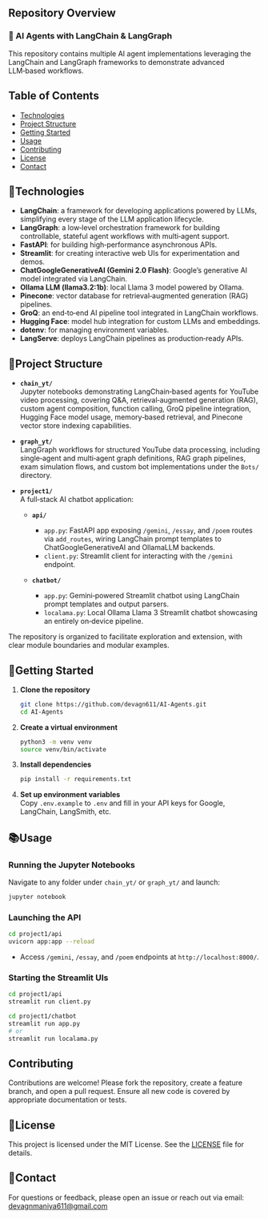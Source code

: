 
## Repository Overview
### 🤖 AI Agents with LangChain & LangGraph
This repository contains multiple AI agent implementations leveraging the LangChain and LangGraph frameworks to demonstrate advanced LLM‑based workflows.

## Table of Contents

- [Technologies](#technologies)  
- [Project Structure](#project-structure)  
- [Getting Started](#getting-started)  
- [Usage](#usage)  
- [Contributing](#contributing)  
- [License](#license)  
- [Contact](#contact)  

## 🌟Technologies

- **LangChain**: a framework for developing applications powered by LLMs, simplifying every stage of the LLM application lifecycle.  
- **LangGraph**: a low‑level orchestration framework for building controllable, stateful agent workflows with multi‑agent support.  
- **FastAPI**: for building high‑performance asynchronous APIs.  
- **Streamlit**: for creating interactive web UIs for experimentation and demos.  
- **ChatGoogleGenerativeAI (Gemini 2.0 Flash)**: Google’s generative AI model integrated via LangChain.  
- **Ollama LLM (llama3.2:1b)**: local Llama 3 model powered by Ollama.  
- **Pinecone**: vector database for retrieval‑augmented generation (RAG) pipelines.  
- **GroQ**: an end‑to‑end AI pipeline tool integrated in LangChain workflows.  
- **Hugging Face**: model hub integration for custom LLMs and embeddings.  
- **dotenv**: for managing environment variables.  
- **LangServe**: deploys LangChain pipelines as production‑ready APIs.  

## 📁Project Structure

- **`chain_yt/`**  
  Jupyter notebooks demonstrating LangChain‑based agents for YouTube video processing, covering Q&A, retrieval‑augmented generation (RAG), custom agent composition, function calling, GroQ pipeline integration, Hugging Face model usage, memory‑based retrieval, and Pinecone vector store indexing capabilities.

- **`graph_yt/`**  
  LangGraph workflows for structured YouTube data processing, including single‑agent and multi‑agent graph definitions, RAG graph pipelines, exam simulation flows, and custom bot implementations under the `Bots/` directory.

- **`project1/`**  
  A full‑stack AI chatbot application:  
  - **`api/`**  
    - `app.py`: FastAPI app exposing `/gemini`, `/essay`, and `/poem` routes via `add_routes`, wiring LangChain prompt templates to ChatGoogleGenerativeAI and OllamaLLM backends.  
    - `client.py`: Streamlit client for interacting with the `/gemini` endpoint.  

  - **`chatbot/`**  
    - `app.py`: Gemini‑powered Streamlit chatbot using LangChain prompt templates and output parsers.  
    - `localama.py`: Local Ollama Llama 3 Streamlit chatbot showcasing an entirely on‑device pipeline.  

The repository is organized to facilitate exploration and extension, with clear module boundaries and modular examples.

## 🚀Getting Started

1. **Clone the repository**  
   ```bash
   git clone https://github.com/devagn611/AI-Agents.git
   cd AI-Agents
   ```

2. **Create a virtual environment**  
   ```bash
   python3 -m venv venv
   source venv/bin/activate
   ```

3. **Install dependencies**  
   ```bash
   pip install -r requirements.txt
   ```

4. **Set up environment variables**  
   Copy `.env.example` to `.env` and fill in your API keys for Google, LangChain, LangSmith, etc.

## 📚Usage

### Running the Jupyter Notebooks

Navigate to any folder under `chain_yt/` or `graph_yt/` and launch:
```bash
jupyter notebook
```

### Launching the API

```bash
cd project1/api
uvicorn app:app --reload
```
- Access `/gemini`, `/essay`, and `/poem` endpoints at `http://localhost:8000/`.

### Starting the Streamlit UIs

```bash
cd project1/api
streamlit run client.py

cd project1/chatbot
streamlit run app.py
# or
streamlit run localama.py
```

## Contributing

Contributions are welcome! Please fork the repository, create a feature branch, and open a pull request. Ensure all new code is covered by appropriate documentation or tests.

## 📜License

This project is licensed under the MIT License. See the [LICENSE](LICENSE) file for details.

## 📧Contact

For questions or feedback, please open an issue or reach out via email:  
devagnmaniya611@gmail.com
